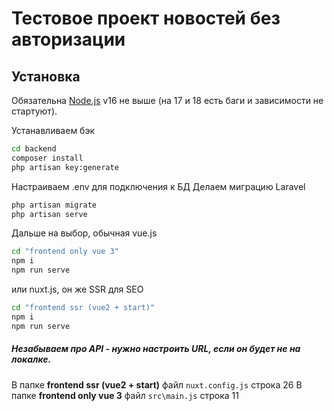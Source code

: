 # Тестовое проект новостей без авторизации

## Установка

Обязательна [Node.js](https://nodejs.org/) v16 не выше (на 17 и 18 есть баги и зависимости не стартуют).

Устанавливаем бэк
```sh
cd backend
composer install
php artisan key:generate
```
Настраиваем .env для подключения к БД
Делаем миграцию Laravel
```sh
php artisan migrate
php artisan serve
```

Дальше на выбор, обычная vue.js
```sh
cd "frontend only vue 3"
npm i
npm run serve
```
или nuxt.js, он же SSR для SEO
```sh
cd "frontend ssr (vue2 + start)"
npm i
npm run serve
```

##### Незабываем про API - нужно настроить URL, если он будет не на локалке.
В папке **frontend ssr (vue2 + start)** файл ``nuxt.config.js`` строка 26
В папке **frontend only vue 3** файл ``src\main.js`` строка 11

